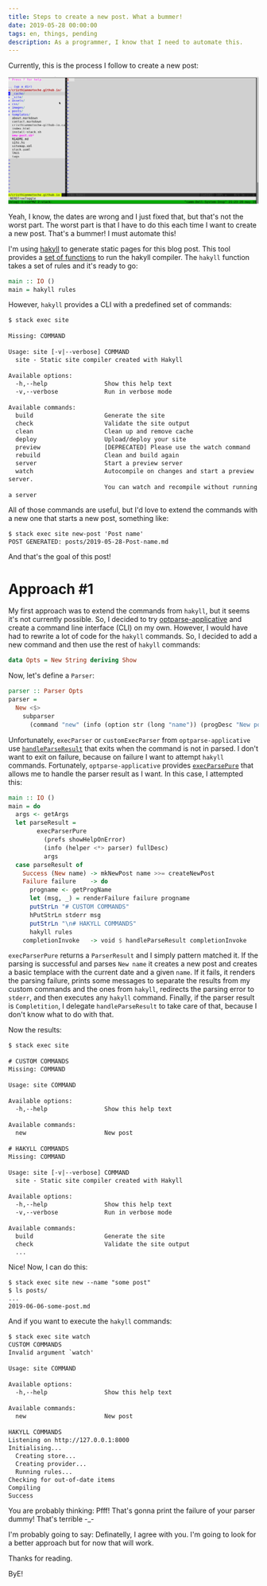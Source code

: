 ```yaml
---
title: Steps to create a new post. What a bummer!
date: 2019-05-28 00:00:00
tags: en, things, pending
description: As a programmer, I know that I need to automate this.
---
```


Currently, this is the process I follow to create a new post:

<img src="/images/create-new-blog/create-new-blog.gif" alt="drawing" width="1000"/>

Yeah, I know, the dates are wrong and I just fixed that, but that's not the worst part.
The worst part is that I have to do this each time I want to create a new post.
That's a bummer! I must automate this!

I'm using [hakyll][hakyll] to generate static pages for this blog post.
This tool provides a [set of functions][hakyll-main] to run the hakyll compiler.
The `hakyll` function takes a set of rules and it's ready to go:

```haskell
main :: IO ()
main = hakyll rules
```

However, `hakyll` provides a CLI with a predefined set of commands:

```
$ stack exec site

Missing: COMMAND

Usage: site [-v|--verbose] COMMAND
  site - Static site compiler created with Hakyll

Available options:
  -h,--help                Show this help text
  -v,--verbose             Run in verbose mode

Available commands:
  build                    Generate the site
  check                    Validate the site output
  clean                    Clean up and remove cache
  deploy                   Upload/deploy your site
  preview                  [DEPRECATED] Please use the watch command
  rebuild                  Clean and build again
  server                   Start a preview server
  watch                    Autocompile on changes and start a preview server.
                           You can watch and recompile without running a server
```

All of those commands are useful, but I'd love to extend the commands with a new
one that starts a new post, something like:

```
$ stack exec site new-post 'Post name'
POST GENERATED: posts/2019-05-28-Post-name.md
```

And that's the goal of this post!

# Approach #1

My first approach was to extend the commands from `hakyll`, but it seems it's
not currently possible. So, I decided to try [optparse-applicative][optparse-applicative]
and create a command line interface (CLI) on my own. However, I would have had
to rewrite a lot of code for the `hakyll` commands. So, I decided to add a
new command and then use the rest of `hakyll` commands:

```haskell
data Opts = New String deriving Show
```

Now, let's define a `Parser`:

```haskell
parser :: Parser Opts
parser =
  New <$>
    subparser
      (command "new" (info (option str (long "name")) (progDesc "New post")))
```

Unfortunately, `execParser` or `customExecParser` from
`optparse-applicative` use [`handleParseResult`][handleParseResult]
that exits when the command is not in parsed. I don't want to exit
on failure, because on failure I want to attempt `hakyll` commands. Fortunately,
`optparse-applicative` provides [`execParsePure`][execParsePure] that allows me
to handle the parser result as I want. In this case, I attempted this:

```haskell
main :: IO ()
main = do
  args <- getArgs
  let parseResult =
        execParserPure
          (prefs showHelpOnError)
          (info (helper <*> parser) fullDesc)
          args
  case parseResult of
    Success (New name) -> mkNewPost name >>= createNewPost
    Failure failure    -> do
      progname <- getProgName
      let (msg, _) = renderFailure failure progname
      putStrLn "# CUSTOM COMMANDS"
      hPutStrLn stderr msg
      putStrLn "\n# HAKYLL COMMANDS"
      hakyll rules
    completionInvoke   -> void $ handleParseResult completionInvoke
```

`execParserPure` returns a `ParserResult` and I simply pattern matched it.
If the parsing is successful and parses `New name` it creates a new post and
creates a basic templace with the current date and a given `name`.
If it fails, it renders the parsing failure, prints some messages to separate the
results from my custom commands and the ones from `hakyll`,
redirects the parsing error to `stderr`, and then executes any `hakyll` command.
Finally, if the parser result is `Completition`, I delegate `handleParseResult`
to take care of that, because I don't know what to do with that.

Now the results:

```
$ stack exec site

# CUSTOM COMMANDS
Missing: COMMAND

Usage: site COMMAND

Available options:
  -h,--help                Show this help text

Available commands:
  new                      New post

# HAKYLL COMMANDS
Missing: COMMAND

Usage: site [-v|--verbose] COMMAND
  site - Static site compiler created with Hakyll

Available options:
  -h,--help                Show this help text
  -v,--verbose             Run in verbose mode

Available commands:
  build                    Generate the site
  check                    Validate the site output
  ...
```

Nice! Now, I can do this:

```
$ stack exec site new --name "some post"
$ ls posts/
...
2019-06-06-some-post.md
```

And if you want to execute the `hakyll` commands:

```
$ stack exec site watch
CUSTOM COMMANDS
Invalid argument `watch'

Usage: site COMMAND

Available options:
  -h,--help                Show this help text

Available commands:
  new                      New post

HAKYLL COMMANDS
Listening on http://127.0.0.1:8000
Initialising...
  Creating store...
  Creating provider...
  Running rules...
Checking for out-of-date items
Compiling
Success
```

You are probably thinking: Pfff! That's gonna print the failure of your parser dummy! That's terrible -_-

I'm probably going to say: Definatelly, I agree with you. I'm going to look for a better approach
but for now that will work.

Thanks for reading.

ByE!

[hakyll]:  https://hackage.haskell.org/package/hakyll
[hakyll-main]: https://hackage.haskell.org/package/hakyll-4.12.5.2/docs/Hakyll-Main.html
[optparse-applicative]: https://hackage.haskell.org/package/optparse-applicative
[handleParseResult]: https://hackage.haskell.org/package/optparse-applicative-0.14.3.0/docs/src/Options.Applicative.Extra.html#handleParseResult
[execParsePure]: https://hackage.haskell.org/package/optparse-applicative-0.14.3.0/docs/Options-Applicative.html#v:execParserPure
